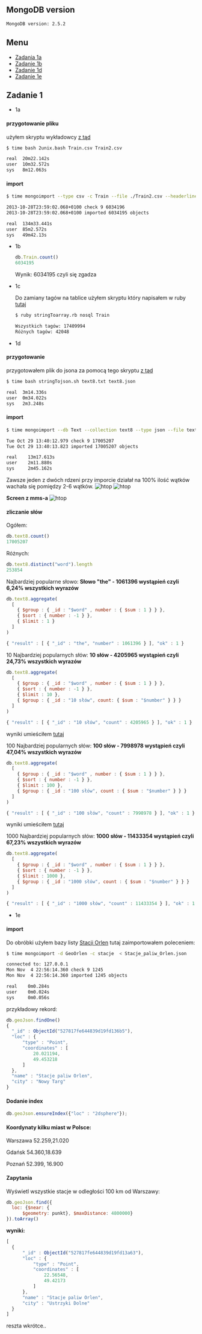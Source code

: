 ## MongoDB version

```bash
MongoDB version: 2.5.2
```
## Menu
* [Zadania 1a](#*-1a)
* [Zadanie 1b](#*-1b)
* [Zadanie 1d](#zadanie-1d)
* [Zadanie 1e](#zadanie-1e)

## Zadanie 1

* 1a 
#### przygotowanie pliku
  użyłem skryptu wykładowcy [z tąd](https://github.com/nosql/aggregations-2/blob/master/scripts/wbzyl/2unix.sh)

  ```bash
  $ time bash 2unix.bash Train.csv Train2.csv
  
  real  20m22.142s
  user  10m32.572s
  sys   8m12.063s
  ```
#### import

  ```bash
  $ time mongoimport --type csv -c Train --file ./Train2.csv --headerline

  2013-10-28T23:59:02.068+0100 check 9 6034196
  2013-10-28T23:59:02.068+0100 imported 6034195 objects
 
  real  134m33.441s
  user  85m2.572s
  sys   49m42.13s
  ```  

* 1b

  ```js
  db.Train.count()
  6034195
  ```
  Wynik: 6034195 czyli się zgadza

* 1c
  
  Do zamiany tagów na tablice użyłem skryptu który napisałem w ruby [tutaj](../../scripts/mosinski/stringToarray.rb)
  ```bash
  $ ruby stringToarray.rb nosql Train
  
  Wszystkich tagów: 17409994
  Różnych tagów: 42048
  ```

* 1d 
#### przygotowanie
  przygotowałem plik do jsona za pomocą tego skryptu [z tąd](../../scripts/mosinski/stringTojson.sh)

  ```bash
  $ time bash stringTojson.sh text8.txt text8.json

  real	3m14.336s
  user	0m34.022s
  sys	2m3.248s
  ```
#### import
  ```bash
  $ time mongoimport --db Text --collection text8 --type json --file text8.json
  
  Tue Oct 29 13:40:12.979 check 9 17005207
  Tue Oct 29 13:40:13.823 imported 17005207 objects

  real	  13m17.613s
  user	  2m11.880s
  sys	  2m45.162s
  ```
  Zawsze jeden z dwóch rdzeni przy imporcie działał na 100% ilość wątków wachała się pomiędzy 2-6 wątków.
  ![htop](../../images/mosinski/screen2.png)
  ![htop](../../images/mosinski/screen3.png)

  <b>Screen z mms-a</b>
  ![htop](../../images/mosinski/screen.png)
#### zliczanie słów
  Ogółem:
  ```js
  db.text8.count()
  17005207
  ```
  Różnych:
  ```js
  db.text8.distinct("word").length
  253854
  ```
  Najbardziej popularne słowo:   <b>Słowo "the" - 1061396 wystąpień czyli 6,24% wszystkich wyrazów</b>
  ```js
  db.text8.aggregate(
    [
      { $group : { _id : "$word" , number : { $sum : 1 } } },
      { $sort : { number : -1 } },
      { $limit : 1 }
    ]
  )
  
  { "result" : [ { "_id" : "the", "number" : 1061396 } ], "ok" : 1 }

  ```
  10 Najbardziej popularnych słów:   <b>10 słów - 4205965 wystąpień czyli 24,73% wszystkich wyrazów</b>
  ```js
  db.text8.aggregate(
    [
      { $group : { _id : "$word" , number : { $sum : 1 } } },
      { $sort : { number : -1 } },
      { $limit : 10 },
      { $group : { _id : "10 słów", count: { $sum : "$number" } } }
    ]
  )
  
  { "result" : [ { "_id" : "10 słów", "count" : 4205965 } ], "ok" : 1 }

  ```
  wyniki umieściłem [tutaj](../../data/mosinski/10.json)
  
  100 Najbardziej popularnych słów:  <b>100 słów - 7998978 wystąpień czyli 47,04% wszystkich wyrazów</b>
  ```js
  db.text8.aggregate(
    [
      { $group : { _id : "$word" , number : { $sum : 1 } } },
      { $sort : { number : -1 } },
      { $limit : 100 },
      { $group : { _id : "100 słów", count : { $sum : "$number" } } }
    ]
  )
  
  { "result" : [ { "_id" : "100 słów", "count" : 7998978 } ], "ok" : 1 }

  ```
  wyniki umieściłem [tutaj](../../data/mosinski/100.json)
  
  1000 Najbardziej popularnych słów:   <b>1000 słów - 11433354 wystąpień czyli 67,23% wszystkich wyrazów</b>
  ```js
  db.text8.aggregate(
    [
      { $group : { _id : "$word" , number : { $sum : 1 } } },
      { $sort : { number : -1 } },
      { $limit : 1000 },
      { $group : { _id : "1000 słów", count : { $sum : "$number" } } }
    ]
  )
  
  { "result" : [ { "_id" : "1000 słów", "count" : 11433354 } ], "ok" : 1 }

  ```
* 1e
#### import
  Do obróbki użyłem bazy listy [Stacji Orlen](../../data/mosinski/Stacje_paliw_Orlen.csv) tutaj zaimportowałem poleceniem:
  ```bash
  $ time mongoimport -d GeoOrlen -c stacje  < Stacje_paliw_Orlen.json
  
  connected to: 127.0.0.1
  Mon Nov  4 22:56:14.360 check 9 1245
  Mon Nov  4 22:56:14.360 imported 1245 objects

  real	  0m0.284s
  user	  0m0.024s
  sys	  0m0.056s
  ```
  przykładowy rekord:
  ```js
  db.geoJson.findOne()
  {
	"_id" : ObjectId("527817fe644839d19fd136b5"),
	"loc" : {
		"type" : "Point",
		"coordinates" : [
			20.021194,
			49.453218
		]
	},
	"name" : "Stacje paliw Orlen",
	"city" : "Nowy Targ"
  }
  ```
#### Dodanie index
  ```js
  db.geoJson.ensureIndex({"loc" : "2dsphere"});
  ```
#### Koordynaty kilku miast w Polsce:
  Warszawa 52.259,21.020
  
  Gdańsk 54.360,18.639
  
  Poznań 52.399, 16.900
#### Zapytania
  Wyświetl wszystkie stacje w odległości 100 km od Warszawy:
  ```js
  db.geoJson.find({ 
    loc: {$near: {
        $geometry: punkt}, $maxDistance: 4800000} 
  }).toArray()

  ```
  <b>wyniki:</b>
  ```js
  [
	{
		"_id" : ObjectId("527817fe644839d19fd13a63"),
		"loc" : {
			"type" : "Point",
			"coordinates" : [
				22.56548,
				49.42173
			]
		},
		"name" : "Stacje paliw Orlen",
		"city" : "Ustrzyki Dolne"
	}
  ]
  ```
  

  reszta wkrótce..
  
